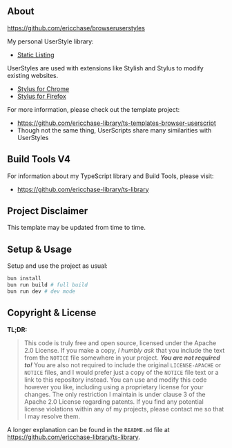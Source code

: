 ## About

https://github.com/ericchase/browseruserstyles

My personal UserStyle library:

- [Static Listing](https://ericchase.github.io/browseruserstyles/)

UserStyles are used with extensions like Stylish and Stylus to modify existing websites.

- [Stylus for Chrome](https://chrome.google.com/webstore/detail/stylus/clngdbkpkpeebahjckkjfobafhncgmne?hl=en)
- [Stylus for Firefox](https://addons.mozilla.org/en-US/firefox/addon/styl-us/)

For more information, please check out the template project:

- https://github.com/ericchase-library/ts-templates-browser-userscript
- Though not the same thing, UserScripts share many similarities with UserStyles

## Build Tools V4

For information about my TypeScript library and Build Tools, please visit:

- https://github.com/ericchase-library/ts-library

## Project Disclaimer

This template may be updated from time to time.

## Setup & Usage

Setup and use the project as usual:

```bash
bun install
bun run build # full build
bun run dev # dev mode
```

## Copyright & License

**TL;DR:**

> This code is truly free and open source, licensed under the Apache 2.0 License. If you make a copy, _I humbly ask_ that you include the text from the `NOTICE` file somewhere in your project. **_You are not required to!_** You are also not required to include the original `LICENSE-APACHE` or `NOTICE` files, and I would prefer just a copy of the `NOTICE` file text or a link to this repository instead. You can use and modify this code however you like, including using a proprietary license for your changes. The only restriction I maintain is under clause 3 of the Apache 2.0 License regarding patents. If you find any potential license violations within any of my projects, please contact me so that I may resolve them.

A longer explanation can be found in the `README.md` file at https://github.com/ericchase-library/ts-library.
